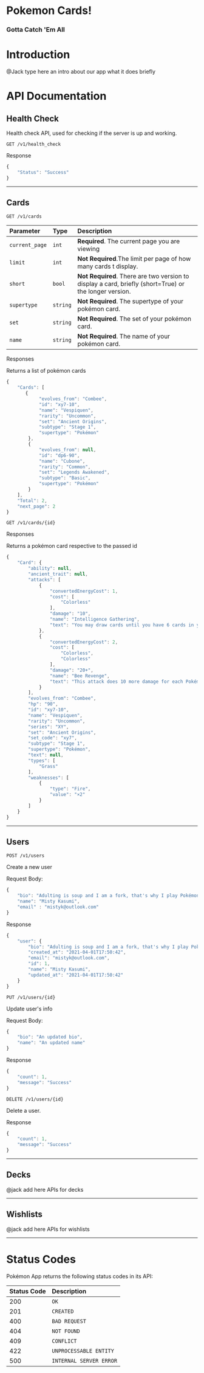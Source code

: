 # Pokemon Cards!

### Gotta Catch 'Em All

# Introduction
@Jack type here an intro about our app what it does briefly 

# API Documentation
## Health Check

Health check API, used for checking if the server is up and working.

```http
GET /v1/health_check
```

Response

```javascript
{
    "Status": "Success"
}
```
-------------------------------------------
## Cards
```http
GET /v1/cards
```

| Parameter | Type | Description |
| :--- | :--- | :--- |
| `current_page` | `int` | **Required**. The current page you are viewing |
| `limit` | `int` | **Not Required**.The limit per page of how many cards t display. |
| `short` | `bool` | **Not Required**. There are two version to display a card, briefly (short=True) or the longer version.|
| `supertype` | `string` | **Not Required**. The supertype of your pokémon card.|
| `set` | `string` | **Not Required**. The set of your pokémon card. |
| `name` | `string` | **Not Required**. The name of your pokémon card. |


Responses

Returns a list of pokémon cards

```javascript
{
    "Cards": [
       {
            "evolves_from": "Combee",
            "id": "xy7-10",
            "name": "Vespiquen",
            "rarity": "Uncommon",
            "set": "Ancient Origins",
            "subtype": "Stage 1",
            "supertype": "Pokémon"
        },
        {
            "evolves_from": null,
            "id": "dp6-90",
            "name": "Cubone",
            "rarity": "Common",
            "set": "Legends Awakened",
            "subtype": "Basic",
            "supertype": "Pokémon"
        }
    ],
    "Total": 2,
    "next_page": 2
}
```


```http
GET /v1/cards/{id}
```

Responses

Returns a pokémon card respective to the passed id

```javascript
{
    "Card": {
        "ability": null,
        "ancient_trait": null,
        "attacks": [
            {
                "convertedEnergyCost": 1,
                "cost": [
                    "Colorless"
                ],
                "damage": "10",
                "name": "Intelligence Gathering",
                "text": "You may draw cards until you have 6 cards in your hand."
            },
            {
                "convertedEnergyCost": 2,
                "cost": [
                    "Colorless",
                    "Colorless"
                ],
                "damage": "20+",
                "name": "Bee Revenge",
                "text": "This attack does 10 more damage for each Pokémon in your discard pile."
            }
        ],
        "evolves_from": "Combee",
        "hp": "90",
        "id": "xy7-10",
        "name": "Vespiquen",
        "rarity": "Uncommon",
        "series": "XY",
        "set": "Ancient Origins",
        "set_code": "xy7",
        "subtype": "Stage 1",
        "supertype": "Pokémon",
        "text": null,
        "types": [
            "Grass"
        ],
        "weaknesses": [
            {
                "type": "Fire",
                "value": "×2"
            }
        ]
    }
}
```

-------------------------------------------
## Users
```http
POST /v1/users
```
Create a new user

Request Body:
```javascript
{
    "bio": "Adulting is soup and I am a fork, that's why I play Pokémon Cards.",
    "name": "Misty Kasumi",
    "email" : "mistyk@outlook.com"
}
```
Response
```javascript
{
    "user": {
        "bio": "Adulting is soup and I am a fork, that's why I play Pokémon Cards.",
        "created_at": "2021-04-01T17:50:42",
        "email": "mistyk@outlook.com",
        "id": 1,
        "name": "Misty Kasumi",
        "updated_at": "2021-04-01T17:50:42"
    }
}
```
```http
PUT /v1/users/{id}
```
Update user's info

Request Body:
```javascript
{
    "bio": "An updated bio",
    "name": "An updated name"
}
```
Response
```javascript
{
    "count": 1,
    "message": "Success"
}
```
```http
DELETE /v1/users/{id}
```
Delete a user.

Response
```javascript
{
    "count": 1,
    "message": "Success"
}
```
-------------------------------------------
## Decks

@jack add here APIs for decks

-------------------------------------------
## Wishlists
@jack add here APIs for wishlists

-------------------------------------------


# Status Codes

Pokémon App returns the following status codes in its API:

| Status Code | Description |
| :--- | :--- |
| 200 | `OK` |
| 201 | `CREATED` |
| 400 | `BAD REQUEST` |
| 404 | `NOT FOUND` |
| 409 | `CONFLICT` |
| 422 | `UNPROCESSABLE ENTITY` |
| 500 | `INTERNAL SERVER ERROR` |